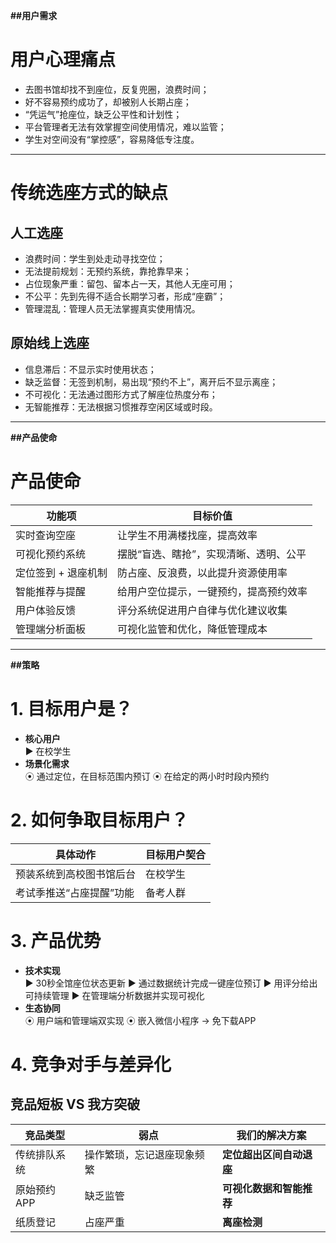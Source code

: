 **##用户需求**
# 用户心理痛点
- 去图书馆却找不到座位，反复兜圈，浪费时间；
- 好不容易预约成功了，却被别人长期占座；
- “凭运气”抢座位，缺乏公平性和计划性；
- 平台管理者无法有效掌握空间使用情况，难以监管；
- 学生对空间没有“掌控感”，容易降低专注度。
---

# 传统选座方式的缺点
## 人工选座
- 浪费时间：学生到处走动寻找空位；
- 无法提前规划：无预约系统，靠抢靠早来；
- 占位现象严重：留包、留本占一天，其他人无座可用；
- 不公平：先到先得不适合长期学习者，形成“座霸”；
- 管理混乱：管理人员无法掌握真实使用情况。

## 原始线上选座
- 信息滞后：不显示实时使用状态；
- 缺乏监督：无签到机制，易出现“预约不上”，离开后不显示离座；
- 不可视化：无法通过图形方式了解座位热度分布；
- 无智能推荐：无法根据习惯推荐空闲区域或时段。
---

**##产品使命**
# 产品使命
| 功能项 | 目标价值 |
|--------|-----------|
| 实时查询空座 | 让学生不用满楼找座，提高效率 |
| 可视化预约系统 | 摆脱“盲选、瞎抢”，实现清晰、透明、公平 |
| 定位签到 + 退座机制 | 防占座、反浪费，以此提升资源使用率 |
| 智能推荐与提醒 | 给用户空位提示，一键预约，提高预约效率 |
| 用户体验反馈 | 评分系统促进用户自律与优化建议收集 |
| 管理端分析面板 | 可视化监管和优化，降低管理成本 |

---

**##策略**
# 1. 目标用户是？
- **核心用户**  
  ▶ 在校学生 
- **场景化需求**  
  ⦿ 通过定位，在目标范围内预订 
  ⦿ 在给定的两小时时段内预约  

# 2. 如何争取目标用户？
| 具体动作                          | 目标用户契合       |
|----------------------------------|-------------------|
| 预装系统到高校图书馆后台           | 在校学生          |
| 考试季推送“占座提醒”功能           | 备考人群          |

# 3. 产品优势
- **技术实现**  
  ▶ 30秒全馆座位状态更新 
  ▶ 通过数据统计完成一键座位预订 
  ▶ 用评分给出可持续管理 
  ▶ 在管理端分析数据并实现可视化 
- **生态协同**  
  ⦿ 用户端和管理端双实现 
  ⦿ 嵌入微信小程序 → 免下载APP  

# 4. 竞争对手与差异化
## 竞品短板 VS 我方突破
| 竞品类型        | 弱点                     | 我们的解决方案             |
|-----------------|--------------------------|--------------------------|
| 传统排队系统    | 操作繁琐，忘记退座现象频繁 | **定位超出区间自动退座**    |
| 原始预约APP     | 缺乏监管               | **可视化数据和智能推荐**            |
| 纸质登记        | 占座严重               | **离座检测**                |
